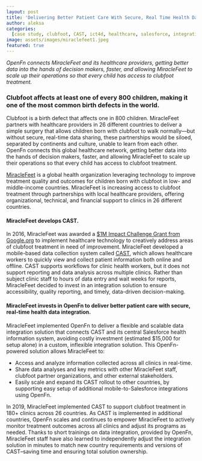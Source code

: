 ```yaml
---
layout: post
title: 'Delivering Better Patient Care With Secure, Real Time Health Data Integration Across 26 Countries'
author: aleksa
categories:
  [case study, clubfoot, CAST, ict4d, healthcare, salesforce, integration, miracle feet]
image: assets/images/miraclefeet1.jpeg
featured: true
---
```


 _OpenFn connects MiracleFeet and its healthcare providers, getting better data into the hands of decision makers, faster, and allowing MiracleFeet to scale up their operations so that every child has access to clubfoot treatment._

### Clubfoot affects at least one of every 800 children, making it one of the most common birth defects in the world. 

Clubfoot is a birth defect that affects one in 800 children. MiracleFeet partners with healthcare providers in 26 different countries to deliver a simple surgery that allows children born with clubfoot to walk normally—but without secure, real-time data sharing, these partnerships would be siloed, separated by continents and culture, unable to learn from each other. OpenFn connects this global healthcare network, getting better data into the hands of decision makers, faster, and allowing MiracleFeet to scale up their operations so that every child has access to clubfoot treatment.

[MiracleFeet](http://miraclefeet.org) is a global health organization leveraging technology to improve treatment quality and outcomes for children born with clubfoot in low- and middle-income countries. MiracleFeet is increasing access to clubfoot treatment through partnerships with local healthcare providers, offering organizational, technical, and financial support to clinics in 26 different countries.

#### MiracleFeet develops CAST. 

In 2016, MiracleFeet was awarded a [$1M Impact Challenge Grant from Google.org](https://www.miraclefeet.org/2016/04/12/googleorg-awards-miraclefeet-one-million-dollar/) to implement healthcare technology to creatively address areas of clubfoot treatment in need of improvement. MiracleFeet developed a mobile-based data collection system called [CAST](https://www.miraclefeet.org/2018/02/15/new-mobile-app-clubfoot-treatment/), which allows healthcare workers to quickly view and collect patient information both online and offline. CAST supports workflows for clinic health workers, but it does not support reporting and data analysis across multiple clinics. Rather than subject clinic staff to hours of data entry and wait weeks for reports, MiracleFeet decided to invest in an integration solution to ensure accessibility, quality reporting, and timely, data-driven decision-making. 

#### MiracleFeet invests in OpenFn to deliver better patient care with secure, real-time health data integration.

MiracleFeet implemented OpenFn to deliver a flexible and scalable data integration solution that connects CAST and its central Salesforce health information system, avoiding costly investment (estimated $15,000 for setup alone) in a custom, inflexible integration solution. This OpenFn-powered solution allows MiracleFeet to: 
- Access and analyze information collected across all clinics in real-time. 
- Share data analyses and key metrics with other MiracleFeet staff, clubfoot partner organizations, and other external stakeholders. 
- Easily scale and expand its CAST rollout to other countries, by supporting easy setup of additional mobile-to-Salesforce integrations using OpenFn. 

In 2019, MiracleFeet implemented CAST to support clubfoot treatment in 180+ clinics across 26 countries. As CAST is implemented in additional countries, OpenFn scales and continues to empower MiracleFeet to actively monitor treatment outcomes across all clinics and adjust its programs as needed. Thanks to short trainings on data integration, provided by OpenFn, MiracleFeet staff have also learned to independently adjust the integration solution in minutes to match new country requirements and versions of CAST–saving time and ensuring total solution ownership. 


